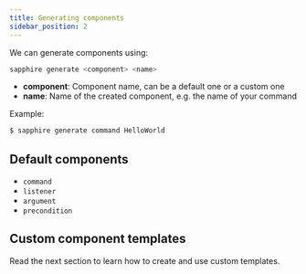 ```yaml
---
title: Generating components
sidebar_position: 2
---
```


We can generate components using:

```bash
sapphire generate <component> <name>
```

- **component**: Component name, can be a default one or a custom one
- **name**: Name of the created component, e.g. the name of your command

Example:

```bash
$ sapphire generate command HelloWorld
```

## Default components

- `command`
- `listener`
- `argument`
- `precondition`

## Custom component templates

Read the next section to learn how to create and use custom templates.
